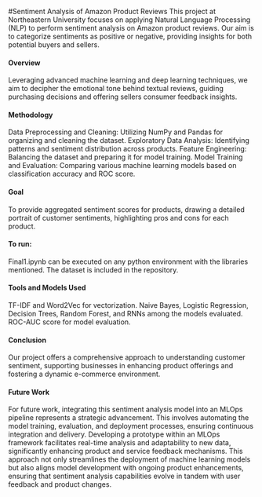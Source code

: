 #Sentiment Analysis of Amazon Product Reviews
This project at Northeastern University focuses on applying Natural Language Processing (NLP) to perform sentiment analysis on Amazon product reviews. Our aim is to categorize sentiments as positive or negative, providing insights for both potential buyers and sellers.

#### Overview
Leveraging advanced machine learning and deep learning techniques, we aim to decipher the emotional tone behind textual reviews, guiding purchasing decisions and offering sellers consumer feedback insights.

#### Methodology
Data Preprocessing and Cleaning: Utilizing NumPy and Pandas for organizing and cleaning the dataset.
Exploratory Data Analysis: Identifying patterns and sentiment distribution across products.
Feature Engineering: Balancing the dataset and preparing it for model training.
Model Training and Evaluation: Comparing various machine learning models based on classification accuracy and ROC score.

#### Goal
To provide aggregated sentiment scores for products, drawing a detailed portrait of customer sentiments, highlighting pros and cons for each product.

#### To run:
Final1.ipynb can be executed on any python environment with the libraries mentioned. The dataset is included in the repository.

#### Tools and Models Used
TF-IDF and Word2Vec for vectorization.
Naive Bayes, Logistic Regression, Decision Trees, Random Forest, and RNNs among the models evaluated.
ROC-AUC score for model evaluation.

#### Conclusion
Our project offers a comprehensive approach to understanding customer sentiment, supporting businesses in enhancing product offerings and fostering a dynamic e-commerce environment.

#### Future Work
For future work, integrating this sentiment analysis model into an MLOps pipeline represents a strategic advancement. This involves automating the model training, evaluation, and deployment processes, ensuring continuous integration and delivery. Developing a prototype within an MLOps framework facilitates real-time analysis and adaptability to new data, significantly enhancing product and service feedback mechanisms. This approach not only streamlines the deployment of machine learning models but also aligns model development with ongoing product enhancements, ensuring that sentiment analysis capabilities evolve in tandem with user feedback and product changes.
